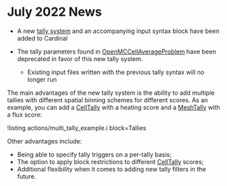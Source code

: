 # July 2022 News

- A new [tally system](/actions/AddTallyAction.md) and an accompanying input syntax
  block have been added to Cardinal
- The tally parameters found in [OpenMCCellAverageProblem](/problems/OpenMCCellAverageProblem.md)
  have been deprecated in favor of this new tally system.

  - Existing input files written with the previous tally syntax will no longer run

The main advantages of the new tally system is the ability to add multiple tallies with different
spatial binning schemes for different scores. As an example, you can add a [CellTally](/tallies/CellTally.md)
with a heating score and a [MeshTally](/tallies/MeshTally.md) with a flux score:

!listing actions/multi_tally_example.i
  block=Tallies

Other advantages include:

- Being able to specify tally triggers on a per-tally basis;
- The option to apply block restrictions to different [CellTally](/tallies/CellTally.md)
  scores;
- Additional flexibility when it comes to adding new tally filters in the future.
